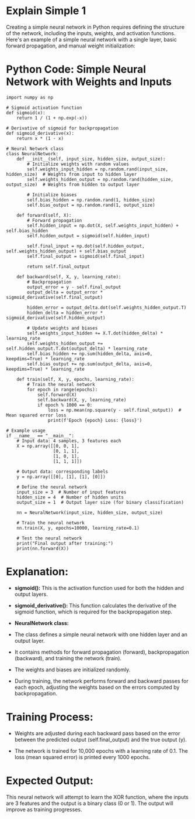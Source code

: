 # Explain Simple 1

Creating a simple neural network in Python requires defining the structure of the network, including the inputs, weights, and activation functions. Here's an example of a simple neural network with a single layer, basic forward propagation, and manual weight initialization:

# Python Code: Simple Neural Network with Weights and Inputs
```
import numpy as np

# Sigmoid activation function
def sigmoid(x):
    return 1 / (1 + np.exp(-x))

# Derivative of sigmoid for backpropagation
def sigmoid_derivative(x):
    return x * (1 - x)

# Neural Network class
class NeuralNetwork:
    def __init__(self, input_size, hidden_size, output_size):
        # Initialize weights with random values
        self.weights_input_hidden = np.random.rand(input_size, hidden_size)  # Weights from input to hidden layer
        self.weights_hidden_output = np.random.rand(hidden_size, output_size)  # Weights from hidden to output layer

        # Initialize biases
        self.bias_hidden = np.random.rand(1, hidden_size)
        self.bias_output = np.random.rand(1, output_size)

    def forward(self, X):
        # Forward propagation
        self.hidden_input = np.dot(X, self.weights_input_hidden) + self.bias_hidden
        self.hidden_output = sigmoid(self.hidden_input)
        
        self.final_input = np.dot(self.hidden_output, self.weights_hidden_output) + self.bias_output
        self.final_output = sigmoid(self.final_input)

        return self.final_output

    def backward(self, X, y, learning_rate):
        # Backpropagation
        output_error = y - self.final_output
        output_delta = output_error * sigmoid_derivative(self.final_output)

        hidden_error = output_delta.dot(self.weights_hidden_output.T)
        hidden_delta = hidden_error * sigmoid_derivative(self.hidden_output)

        # Update weights and biases
        self.weights_input_hidden += X.T.dot(hidden_delta) * learning_rate
        self.weights_hidden_output += self.hidden_output.T.dot(output_delta) * learning_rate
        self.bias_hidden += np.sum(hidden_delta, axis=0, keepdims=True) * learning_rate
        self.bias_output += np.sum(output_delta, axis=0, keepdims=True) * learning_rate

    def train(self, X, y, epochs, learning_rate):
        # Train the neural network
        for epoch in range(epochs):
            self.forward(X)
            self.backward(X, y, learning_rate)
            if epoch % 1000 == 0:
                loss = np.mean(np.square(y - self.final_output))  # Mean squared error loss
                print(f'Epoch {epoch} Loss: {loss}')

# Example usage
if __name__ == "__main__":
    # Input data: 4 samples, 3 features each
    X = np.array([[0, 0, 1],
                  [0, 1, 1],
                  [1, 0, 1],
                  [1, 1, 1]])

    # Output data: corresponding labels
    y = np.array([[0], [1], [1], [0]])

    # Define the neural network
    input_size = 3  # Number of input features
    hidden_size = 4  # Number of hidden units
    output_size = 1  # Output layer size (for binary classification)

    nn = NeuralNetwork(input_size, hidden_size, output_size)

    # Train the neural network
    nn.train(X, y, epochs=10000, learning_rate=0.1)

    # Test the neural network
    print("Final output after training:")
    print(nn.forward(X))

```
# Explanation:
* **sigmoid():** This is the activation function used for both the hidden and output layers.

* **sigmoid_derivative():** This function calculates the derivative of the sigmoid function, which is required for the backpropagation step.

* **NeuralNetwork class:**

* The class defines a simple neural network with one hidden layer and an output layer.

* It contains methods for forward propagation (forward), backpropagation (backward), and training the network (train).

* The weights and biases are initialized randomly.

* During training, the network performs forward and backward passes for each epoch, adjusting the weights based on the errors computed by backpropagation.

# Training Process:
* Weights are adjusted during each backward pass based on the error between the predicted output (self.final_output) and the true output (y).

* The network is trained for 10,000 epochs with a learning rate of 0.1. The loss (mean squared error) is printed every 1000 epochs.

# Expected Output:
This neural network will attempt to learn the XOR function, where the inputs are 3 features and the output is a binary class (0 or 1). The output will improve as training progresses.
